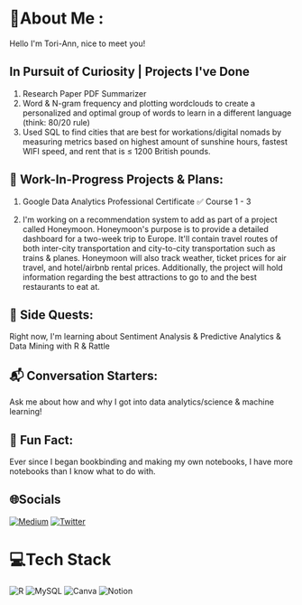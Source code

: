 # 💫About Me :
Hello I'm Tori-Ann, nice to meet you! 

## In Pursuit of Curiosity | Projects I've Done
1. Research Paper PDF Summarizer 
2. Word & N-gram frequency and plotting wordclouds to create a personalized and optimal group of words to learn in a different language (think: 80/20 rule)
3. Used SQL to find cities that are best for workations/digital nomads by measuring metrics based on highest amount of sunshine hours, fastest WIFI speed, and rent that is ≤ 1200 British pounds. 

## 🚧 Work-In-Progress Projects & Plans: 

1. Google Data Analytics Professional Certificate
  ✅ Course 1 - 3

2. I'm working on a recommendation system to add as part of a project called Honeymoon. Honeymoon's purpose is to provide a detailed dashboard for a two-week trip to Europe. It'll contain travel routes of both inter-city transportation and city-to-city transportation such as trains & planes. Honeymoon will also track weather, ticket prices for air travel, and hotel/airbnb rental prices. Additionally, the project will hold information regarding the best attractions to go to and the best restaurants to eat at.

## 🧭 Side Quests: 

Right now, I'm learning about Sentiment Analysis & Predictive Analytics & Data Mining with R & Rattle

## 📬 Conversation Starters: 

Ask me about how and why I got into data analytics/science & machine learning!

## 💬 Fun Fact: 
Ever since I began bookbinding and making my own notebooks, I have more notebooks than I know what to do with.


## 🌐Socials
[![Medium](https://img.shields.io/badge/Medium-12100E?logo=medium&logoColor=white)](https://medium.com/@@toricheung) [![Twitter](https://img.shields.io/badge/Twitter-%231DA1F2.svg?logo=Twitter&logoColor=white)](https://twitter.com/@joycuratoR) 

# 💻Tech Stack
![R](https://img.shields.io/badge/r-%23276DC3.svg?style=for-the-badge&logo=r&logoColor=white) ![MySQL](https://img.shields.io/badge/mysql-%2300f.svg?style=for-the-badge&logo=mysql&logoColor=white) ![Canva](https://img.shields.io/badge/Canva-%2300C4CC.svg?style=for-the-badge&logo=Canva&logoColor=white) ![Notion](https://img.shields.io/badge/Notion-%23000000.svg?style=for-the-badge&logo=notion&logoColor=white)
